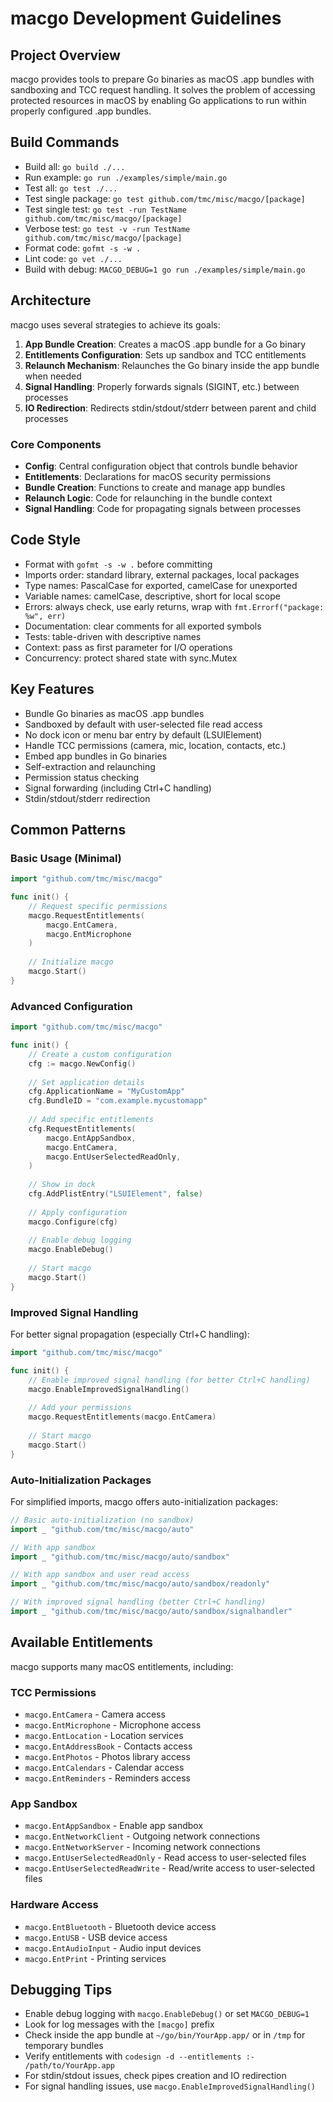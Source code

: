 # macgo Development Guidelines

## Project Overview
macgo provides tools to prepare Go binaries as macOS .app bundles with sandboxing and TCC request handling. It solves the problem of accessing protected resources in macOS by enabling Go applications to run within properly configured .app bundles.

## Build Commands
- Build all: `go build ./...`
- Run example: `go run ./examples/simple/main.go`
- Test all: `go test ./...`
- Test single package: `go test github.com/tmc/misc/macgo/[package]`
- Test single test: `go test -run TestName github.com/tmc/misc/macgo/[package]`
- Verbose test: `go test -v -run TestName github.com/tmc/misc/macgo/[package]`
- Format code: `gofmt -s -w .`
- Lint code: `go vet ./...`
- Build with debug: `MACGO_DEBUG=1 go run ./examples/simple/main.go`

## Architecture
macgo uses several strategies to achieve its goals:
1. **App Bundle Creation**: Creates a macOS .app bundle for a Go binary
2. **Entitlements Configuration**: Sets up sandbox and TCC entitlements
3. **Relaunch Mechanism**: Relaunches the Go binary inside the app bundle when needed
4. **Signal Handling**: Properly forwards signals (SIGINT, etc.) between processes
5. **IO Redirection**: Redirects stdin/stdout/stderr between parent and child processes

### Core Components
- **Config**: Central configuration object that controls bundle behavior
- **Entitlements**: Declarations for macOS security permissions
- **Bundle Creation**: Functions to create and manage app bundles
- **Relaunch Logic**: Code for relaunching in the bundle context
- **Signal Handling**: Code for propagating signals between processes

## Code Style
- Format with `gofmt -s -w .` before committing
- Imports order: standard library, external packages, local packages
- Type names: PascalCase for exported, camelCase for unexported
- Variable names: camelCase, descriptive, short for local scope
- Errors: always check, use early returns, wrap with `fmt.Errorf("package: %w", err)`
- Documentation: clear comments for all exported symbols
- Tests: table-driven with descriptive names
- Context: pass as first parameter for I/O operations
- Concurrency: protect shared state with sync.Mutex

## Key Features
- Bundle Go binaries as macOS .app bundles
- Sandboxed by default with user-selected file read access
- No dock icon or menu bar entry by default (LSUIElement)
- Handle TCC permissions (camera, mic, location, contacts, etc.)
- Embed app bundles in Go binaries
- Self-extraction and relaunching
- Permission status checking
- Signal forwarding (including Ctrl+C handling)
- Stdin/stdout/stderr redirection

## Common Patterns

### Basic Usage (Minimal)
```go
import "github.com/tmc/misc/macgo"

func init() {
    // Request specific permissions
    macgo.RequestEntitlements(
        macgo.EntCamera,
        macgo.EntMicrophone
    )
    
    // Initialize macgo
    macgo.Start()
}
```

### Advanced Configuration
```go
import "github.com/tmc/misc/macgo"

func init() {
    // Create a custom configuration
    cfg := macgo.NewConfig()
    
    // Set application details
    cfg.ApplicationName = "MyCustomApp"
    cfg.BundleID = "com.example.mycustomapp"
    
    // Add specific entitlements
    cfg.RequestEntitlements(
        macgo.EntAppSandbox,
        macgo.EntCamera,
        macgo.EntUserSelectedReadOnly,
    )
    
    // Show in dock
    cfg.AddPlistEntry("LSUIElement", false)
    
    // Apply configuration
    macgo.Configure(cfg)
    
    // Enable debug logging
    macgo.EnableDebug()
    
    // Start macgo
    macgo.Start()
}
```

### Improved Signal Handling
For better signal propagation (especially Ctrl+C handling):

```go
import "github.com/tmc/misc/macgo"

func init() {
    // Enable improved signal handling (for better Ctrl+C handling)
    macgo.EnableImprovedSignalHandling()
    
    // Add your permissions
    macgo.RequestEntitlements(macgo.EntCamera)
    
    // Start macgo
    macgo.Start()
}
```

### Auto-Initialization Packages
For simplified imports, macgo offers auto-initialization packages:

```go
// Basic auto-initialization (no sandbox)
import _ "github.com/tmc/misc/macgo/auto"

// With app sandbox
import _ "github.com/tmc/misc/macgo/auto/sandbox"

// With app sandbox and user read access
import _ "github.com/tmc/misc/macgo/auto/sandbox/readonly"

// With improved signal handling (better Ctrl+C handling)
import _ "github.com/tmc/misc/macgo/auto/sandbox/signalhandler"
```

## Available Entitlements
macgo supports many macOS entitlements, including:

### TCC Permissions
- `macgo.EntCamera` - Camera access
- `macgo.EntMicrophone` - Microphone access
- `macgo.EntLocation` - Location services
- `macgo.EntAddressBook` - Contacts access
- `macgo.EntPhotos` - Photos library access
- `macgo.EntCalendars` - Calendar access
- `macgo.EntReminders` - Reminders access

### App Sandbox
- `macgo.EntAppSandbox` - Enable app sandbox
- `macgo.EntNetworkClient` - Outgoing network connections
- `macgo.EntNetworkServer` - Incoming network connections
- `macgo.EntUserSelectedReadOnly` - Read access to user-selected files
- `macgo.EntUserSelectedReadWrite` - Read/write access to user-selected files

### Hardware Access
- `macgo.EntBluetooth` - Bluetooth device access
- `macgo.EntUSB` - USB device access
- `macgo.EntAudioInput` - Audio input devices
- `macgo.EntPrint` - Printing services

## Debugging Tips
- Enable debug logging with `macgo.EnableDebug()` or set `MACGO_DEBUG=1`
- Look for log messages with the `[macgo]` prefix
- Check inside the app bundle at `~/go/bin/YourApp.app/` or in `/tmp` for temporary bundles
- Verify entitlements with `codesign -d --entitlements :- /path/to/YourApp.app`
- For stdin/stdout issues, check pipes creation and IO redirection
- For signal handling issues, use `macgo.EnableImprovedSignalHandling()`